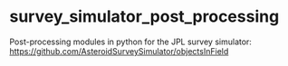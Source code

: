# survey_simulator_post_processing
Post-processing modules in python for the JPL survey simulator: https://github.com/AsteroidSurveySimulator/objectsInField


